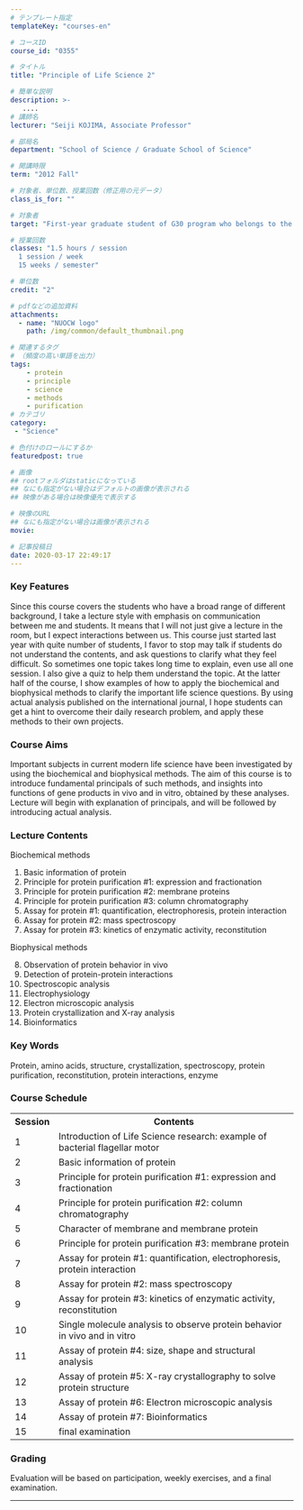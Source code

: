 ```yaml
---
# テンプレート指定
templateKey: "courses-en"

# コースID
course_id: "0355"

# タイトル
title: "Principle of Life Science 2"

# 簡単な説明
description: >-
   ....
# 講師名
lecturer: "Seiji KOJIMA, Associate Professor"

# 部局名
department: "School of Science / Graduate School of Science"

# 開講時限
term: "2012	Fall"

# 対象者、単位数、授業回数（修正用の元データ）
class_is_for: ""

# 対象者
target: "First-year graduate student of G30 program who belongs to the Division of Biological Science, Graduate School of Science."

# 授業回数
classes: "1.5 hours / session
  1 session / week
  15 weeks / semester"

# 単位数
credit: "2"

# pdfなどの追加資料
attachments:
  - name: "NUOCW logo" 
    path: /img/common/default_thumbnail.png

# 関連するタグ
# （頻度の高い単語を出力）
tags:
    - protein
    - principle
    - science
    - methods
    - purification
# カテゴリ
category:
 - "Science"

# 色付けのロールにするか
featuredpost: true

# 画像
## rootフォルダはstaticになっている
## なにも指定がない場合はデフォルトの画像が表示される
## 映像がある場合は映像優先で表示する

# 映像のURL
## なにも指定がない場合は画像が表示される
movie: 

# 記事投稿日
date: 2020-03-17 22:49:17
---
```


### Key Features

Since this course covers the students who have a broad range of different background, I take a lecture style with emphasis on communication between me and students. It means that I will not just give a lecture in the room, but I expect interactions between us. This course just started last year with quite number of students, I favor to stop may talk if students do not understand the contents, and ask questions to clarify what they feel difficult. So sometimes one topic takes long time to explain, even use all one session. I also give a quiz to help them understand the topic. At the latter half of the course, I show examples of how to apply the biochemical and biophysical methods to clarify the important life science questions. By using actual analysis published on the international journal, I hope students can get a hint to overcome their daily research problem, and apply these methods to their own projects.

### Course Aims

Important subjects in current modern life science have been investigated by using the biochemical and biophysical methods. The aim of this course is to introduce fundamental principals of such methods, and insights into functions of gene products in vivo and in vitro, obtained by these analyses. Lecture will begin with explanation of principals, and will be followed by introducing actual analysis.

### Lecture Contents

Biochemical methods

1. Basic information of protein
2. Principle for protein purification #1: expression and fractionation
3. Principle for protein purification #2: membrane proteins
4. Principle for protein purification #3: column chromatography
5. Assay for protein #1: quantification, electrophoresis, protein interaction
6. Assay for protein #2: mass spectroscopy
7. Assay for protein #3: kinetics of enzymatic activity, reconstitution

Biophysical methods

<ol start="8">
  <li>
    Observation of protein behavior in vivo
  </li>
  <li>
    Detection of protein-protein interactions
  </li>
  <li>
    Spectroscopic analysis
  </li>
  <li>
    Electrophysiology
  </li>
  <li>
    Electron microscopic analysis
  </li>
  <li>
    Protein crystallization and X-ray analysis
  </li>
  <li>
    Bioinformatics
  </li>
</ol>

### Key Words

Protein, amino acids, structure, crystallization, spectroscopy, protein purification, reconstitution, protein interactions, enzyme

<h3>Course Schedule</h3>
<table class="basic" width="455">
<tr>
<th width="20" class="center">Session</th>
<th width="435" class="center">Contents</th>
</tr>
<tr>
<td width="20" class="center">1</td>
<td width="435">Introduction of Life Science research: example of bacterial flagellar motor</td>
</tr>
<tr>
<td width="20" class="center">2</td>
<td width="435">Basic information of protein</td>
</tr>
<tr>
<td width="20" class="center">3</td>
<td width="435">Principle for protein purification #1: expression and fractionation</td>
</tr>
<tr>
<td width="20" class="center">4</td>
<td width="435">Principle for protein purification #2: column chromatography</td>
</tr>
<tr>
<td width="20" class="center">5</td>
<td width="435">Character of membrane and membrane protein</td>
</tr>
<tr>
<td width="20" class="center">6</td>
<td width="435">Principle for protein purification #3: membrane protein</td>
</tr>
<tr>
<td width="20" class="center">7</td>
<td width="435">Assay for protein #1: quantification, electrophoresis, protein interaction</td>
</tr>
<tr>
<td width="20" class="center">8</td>
<td width="435">Assay for protein #2: mass spectroscopy</td>
</tr>
<tr>
<td width="20" class="center">9</td>
<td width="435">Assay for protein #3: kinetics of enzymatic activity, reconstitution</td>
</tr>
<tr>
<td width="20" class="center">10</td>
<td width="435">Single molecule analysis to observe protein behavior in vivo and in vitro</td>
</tr>
<tr>
<td width="20" class="center">11</td>
<td width="435">Assay of protein #4: size, shape and structural analysis</td>
</tr>
<tr>
<td width="20" class="center">12</td>
<td width="435">Assay of protein #5: X-ray crystallography to solve protein structure</td>
</tr>
<tr>
<td width="20" class="center">13</td>
<td width="435">Assay of protein #6: Electron microscopic analysis</td>
</tr>
<tr>
<td width="20" class="center">14</td>
<td width="435">Assay of protein #7: Bioinformatics</td>
</tr>
<tr>
<td width="20" class="center">15</td>
<td width="435">final examination</td>
</tr>
</table>

### Grading

Evaluation will be based on participation, weekly exercises, and a final examination.

---
